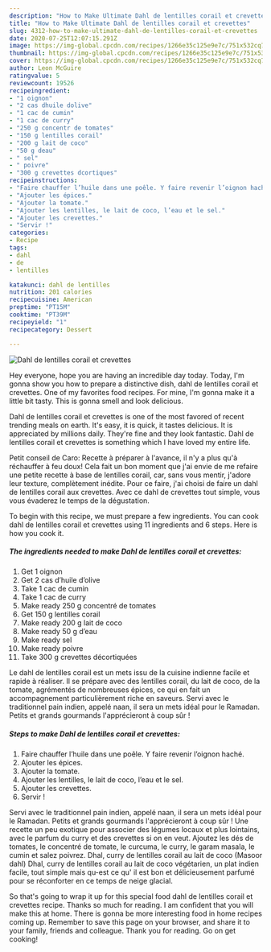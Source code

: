 ```yaml
---
description: "How to Make Ultimate Dahl de lentilles corail et crevettes"
title: "How to Make Ultimate Dahl de lentilles corail et crevettes"
slug: 4312-how-to-make-ultimate-dahl-de-lentilles-corail-et-crevettes
date: 2020-07-25T12:07:15.291Z
image: https://img-global.cpcdn.com/recipes/1266e35c125e9e7c/751x532cq70/dahl-de-lentilles-corail-et-crevettes-photo-principale-de-la-recette.jpg
thumbnail: https://img-global.cpcdn.com/recipes/1266e35c125e9e7c/751x532cq70/dahl-de-lentilles-corail-et-crevettes-photo-principale-de-la-recette.jpg
cover: https://img-global.cpcdn.com/recipes/1266e35c125e9e7c/751x532cq70/dahl-de-lentilles-corail-et-crevettes-photo-principale-de-la-recette.jpg
author: Leon McGuire
ratingvalue: 5
reviewcount: 19526
recipeingredient:
- "1 oignon"
- "2 cas dhuile dolive"
- "1 cac de cumin"
- "1 cac de curry"
- "250 g concentr de tomates"
- "150 g lentilles corail"
- "200 g lait de coco"
- "50 g deau"
- " sel"
- " poivre"
- "300 g crevettes dcortiques"
recipeinstructions:
- "Faire chauffer l’huile dans une poêle. Y faire revenir l’oignon haché."
- "Ajouter les épices."
- "Ajouter la tomate."
- "Ajouter les lentilles, le lait de coco, l’eau et le sel."
- "Ajouter les crevettes."
- "Servir !"
categories:
- Recipe
tags:
- dahl
- de
- lentilles

katakunci: dahl de lentilles 
nutrition: 201 calories
recipecuisine: American
preptime: "PT15M"
cooktime: "PT39M"
recipeyield: "1"
recipecategory: Dessert

---
```



![Dahl de lentilles corail et crevettes](https://img-global.cpcdn.com/recipes/1266e35c125e9e7c/751x532cq70/dahl-de-lentilles-corail-et-crevettes-photo-principale-de-la-recette.jpg)

Hey everyone, hope you are having an incredible day today. Today, I'm gonna show you how to prepare a distinctive dish, dahl de lentilles corail et crevettes. One of my favorites food recipes. For mine, I'm gonna make it a little bit tasty. This is gonna smell and look delicious.

Dahl de lentilles corail et crevettes is one of the most favored of recent trending meals on earth. It's easy, it is quick, it tastes delicious. It is appreciated by millions daily. They're fine and they look fantastic. Dahl de lentilles corail et crevettes is something which I have loved my entire life.

Petit conseil de Caro: Recette à préparer à l&#39;avance, il n&#39;y a plus qu&#39;à réchauffer à feu doux! Cela fait un bon moment que j&#39;ai envie de me refaire une petite recette à base de lentilles corail, car, sans vous mentir, j&#39;adore leur texture, complètement inédite. Pour ce faire, j&#39;ai choisi de faire un dahl de lentilles corail aux crevettes. Avec ce dahl de crevettes tout simple, vous vous évaderez le temps de la dégustation.


To begin with this recipe, we must prepare a few ingredients. You can cook dahl de lentilles corail et crevettes using 11 ingredients and 6 steps. Here is how you cook it.

<!--inarticleads1-->

##### The ingredients needed to make Dahl de lentilles corail et crevettes:

1. Get 1 oignon
1. Get 2 cas d’huile d’olive
1. Take 1 cac de cumin
1. Take 1 cac de curry
1. Make ready 250 g concentré de tomates
1. Get 150 g lentilles corail
1. Make ready 200 g lait de coco
1. Make ready 50 g d’eau
1. Make ready  sel
1. Make ready  poivre
1. Take 300 g crevettes décortiquées


Le dahl de lentilles corail est un mets issu de la cuisine indienne facile et rapide à réaliser. Il se prépare avec des lentilles corail, du lait de coco, de la tomate, agrémentés de nombreuses épices, ce qui en fait un accompagnement particulièrement riche en saveurs. Servi avec le traditionnel pain indien, appelé naan, il sera un mets idéal pour le Ramadan. Petits et grands gourmands l&#39;apprécieront à coup sûr ! 

<!--inarticleads2-->

##### Steps to make Dahl de lentilles corail et crevettes:

1. Faire chauffer l’huile dans une poêle. Y faire revenir l’oignon haché.
1. Ajouter les épices.
1. Ajouter la tomate.
1. Ajouter les lentilles, le lait de coco, l’eau et le sel.
1. Ajouter les crevettes.
1. Servir !


Servi avec le traditionnel pain indien, appelé naan, il sera un mets idéal pour le Ramadan. Petits et grands gourmands l&#39;apprécieront à coup sûr ! Une recette un peu exotique pour associer des légumes locaux et plus lointains, avec le parfum du curry et des crevettes si on en veut. Ajoutez les dés de tomates, le concentré de tomate, le curcuma, le curry, le garam masala, le cumin et salez poivrez. Dhal, curry de lentilles corail au lait de coco (Masoor dahl) Dhal, curry de lentilles corail au lait de coco végétarien, un plat indien facile, tout simple mais qu-est ce qu&#39; il est bon et délicieusement parfumé pour se réconforter en ce temps de neige glacial. 

So that's going to wrap it up for this special food dahl de lentilles corail et crevettes recipe. Thanks so much for reading. I am confident that you will make this at home. There is gonna be more interesting food in home recipes coming up. Remember to save this page on your browser, and share it to your family, friends and colleague. Thank you for reading. Go on get cooking!
